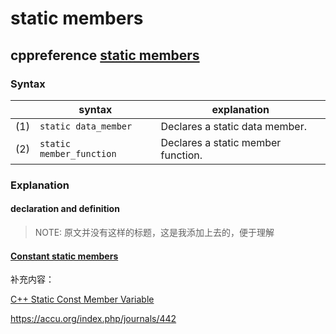 # static members



## cppreference [static members](https://en.cppreference.com/w/cpp/language/static)

### Syntax

|      | syntax                   | explanation                        |
| ---- | ------------------------ | ---------------------------------- |
| (1)  | `static data_member`     | Declares a static data member.     |
| (2)  | `static member_function` | Declares a static member function. |

### Explanation

#### declaration and definition

> NOTE: 原文并没有这样的标题，这是我添加上去的，便于理解



#### [Constant static members](https://en.cppreference.com/w/cpp/language/static#Constant_static_members)

补充内容：

[C++ Static Const Member Variable](https://cookierobotics.com/032/)

https://accu.org/index.php/journals/442